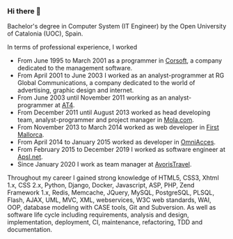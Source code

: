 ### Hi there 👋

Bachelor's degree in Computer System (IT Engineer) by the Open University of Catalonia (UOC), Spain.

In terms of professional experience, I worked 
* From June 1995 to March 2001 as a programmer in [Corsoft](https://www.corsoft.es/), a company dedicated to the management software. 
* From April 2001 to June 2003 I worked as an analyst-programmer at RG Global Communications, a company dedicated to the world of advertising, graphic design and internet. 
* From June 2003 until November 2011 working as an analyst-programmer at [AT4](https://www.at4.net/). 
* From December 2011 until August 2013 worked as head developing team, analyst-programmer and project manager in [Mola.com](https://www.mola.com/). 
* From November 2013 to March 2014 worked as web developer in [First Mallorca](https://www.firstmallorca.com/es). 
* From April 2014 to January 2015 worked as developer in [OmniAcces](https://www.omniaccess.com/). 
* From February 2015 to December 2019 I worked as software engineer at [Apsl.net](https://www.apsl.net/). 
* Since January 2020 I work as team manager at [AvorisTravel](https://www.avoristravel.com/).

Throughout my career I gained strong knowledge of HTML5, CSS3, Xhtml 1.x, CSS 2.x, Python, Django, Docker, Javascript, ASP, PHP, Zend Framework 1.x, Redis, Memcache, JQuery, MySQL, PostgreSQL, PLSQL, Flash, AJAX, UML, MVC, XML, webservices, W3C web standards, WAI, OOP, database modeling with CASE tools, Git and Subversion. As well as software life cycle including requirements, analysis and design, implementation, deployment, CI, maintenance, refactoring, TDD and documentation.

<!--
**avallbona/avallbona** is a ✨ _special_ ✨ repository because its `README.md` (this file) appears on your GitHub profile.

Here are some ideas to get you started:

- 🔭 I’m currently working on ...
- 🌱 I’m currently learning ...
- 👯 I’m looking to collaborate on ...
- 🤔 I’m looking for help with ...
- 💬 Ask me about ...
- 📫 How to reach me: ...
- 😄 Pronouns: ...
- ⚡ Fun fact: ...
-->
